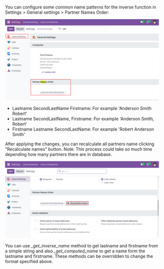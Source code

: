 You can configure some common name patterns for the inverse function
in Settings > General settings > Partner Names Order:

![alt text](../static/description/Partner_firstname_Config_1.png)

* Lastname SecondLastName Firstname: For example 'Anderson Smith Robert'
* Lastname SecondLastName, Firstname: For example 'Anderson Smith, Robert'
* Firstname Lastname SecondLastName: For example 'Robert Anderson Smith'

After applying the changes, you can recalculate all partners name clicking
"Recalculate names" button. Note: This process could take so much time depending
how many partners there are in database.

![alt text](../static/description/Partner_firstname_Config_2.png)

You can use *_get_inverse_name* method to get lastname and firstname from a simple string
and also *_get_computed_name* to get a name form the lastname and firstname.
These methods can be overridden to change the format specified above.
